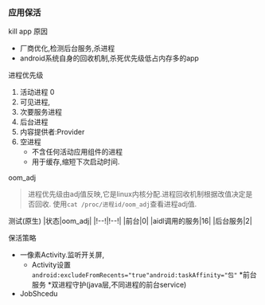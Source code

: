 ### 应用保活

kill app 原因
* 厂商优化,检测后台服务,杀进程
* android系统自身的回收机制,杀死优先级低占内存多的app

进程优先级
1. 活动进程 0
2. 可见进程,
3. 次要服务进程
4. 后台进程
5. 内容提供者:Provider
6. 空进程
	* 不含任何活动应用组件的进程
	* 用于缓存,缩短下次启动时间.
	
oom_adj
>进程优先级由adj值反映,它是linux内核分配.进程回收机制根据改值决定是否回收.
使用`cat /proc/进程id/oom_adj`查看进程adj值.

测试(原生)
|状态|oom_adj|
|!--!|!--!|
|前台|0|
|aidl调用的服务|16|
|后台服务|2|

保活策略
* 一像素Activity.监听开关屏,
	* Activity设置` android:excludeFromRecents="true"android:taskAffinity="包"`
*前台服务
*双进程守护(java层,不同进程的前台service)
* JobShcedu
